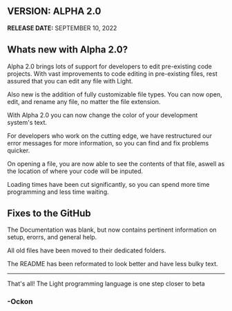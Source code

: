 ## VERSION: ALPHA 2.0


**RELEASE DATE:**  SEPTEMBER 10, 2022


## Whats new with Alpha 2.0?


Alpha 2.0 brings lots of support for developers to edit pre-existing code projects. With vast improvements to code editing in pre-existing files, rest assured that you can edit any file with Light.

Also new is the addition of fully customizable file types. You can now open, edit, and rename any file, no matter the file extension.

With Alpha 2.0 you can now change the color of your development system's text.

For developers who work on the cutting edge, we have restructured our error messages for more information, so you can find and fix problems quicker.

On opening a file, you are now able to see the contents of that file, aswell as the location of where your code will be inputed.

Loading times have been cut significantly, so you can spend more time programming and less time waiting.


## Fixes to the GitHub


The Documentation was blank, but now contains pertinent information on setup, erorrs, and general help.

All old files have been moved to their dedicated folders.

The README has been reformated to look better and have less bulky text.

--- 
That's all! The Light programming language is one step closer to beta

### -Ockon
